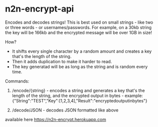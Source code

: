 # n2n-encrypt-api
Encodes and decodes strings!
This is best used on small strings - like two or three words - or usernames/passwords.
For example, on a 30kb string the key will be 166kb and the encrypted message will be over 1GB in size!

How?
- It shifts every single character by a random amount and creates a key that's the length of the string. 
- Then it adds duplication to make it harder to read.
- The key generatad will be as long as the string and is random every time.

Commands:
1) /encode/{string} - encodes a string and generates a key that's the length of the string, and the encrypted output in bytes - example: {"String":"TEST","Key":[1,2,3,4],"Result":"encryptedoutputinbytes"}

2) /decode/JSON - decodes JSON formatted like above

available here https://n2n-encrypt.herokuapp.com
